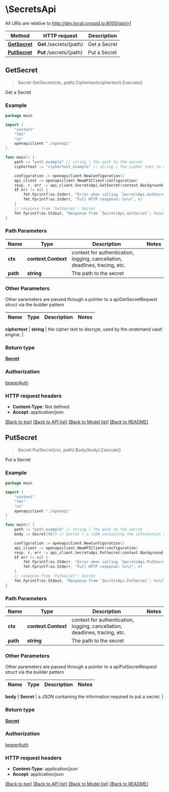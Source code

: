 # \SecretsApi

All URIs are relative to *http://dev.local.crossid.io:8000/api/v1*

Method | HTTP request | Description
------------- | ------------- | -------------
[**GetSecret**](SecretsApi.md#GetSecret) | **Get** /secrets/{path} | Get a Secret
[**PutSecret**](SecretsApi.md#PutSecret) | **Put** /secrets/{path} | Put a Secret



## GetSecret

> Secret GetSecret(ctx, path).Ciphertext(ciphertext).Execute()

Get a Secret

### Example

```go
package main

import (
    "context"
    "fmt"
    "os"
    openapiclient "./openapi"
)

func main() {
    path := "path_example" // string | The path to the secret
    ciphertext := "ciphertext_example" // string | the cipher text to decrypt, used by the ondemand vault engine. (optional)

    configuration := openapiclient.NewConfiguration()
    api_client := openapiclient.NewAPIClient(configuration)
    resp, r, err := api_client.SecretsApi.GetSecret(context.Background(), path).Ciphertext(ciphertext).Execute()
    if err != nil {
        fmt.Fprintf(os.Stderr, "Error when calling `SecretsApi.GetSecret``: %v\n", err)
        fmt.Fprintf(os.Stderr, "Full HTTP response: %v\n", r)
    }
    // response from `GetSecret`: Secret
    fmt.Fprintf(os.Stdout, "Response from `SecretsApi.GetSecret`: %v\n", resp)
}
```

### Path Parameters


Name | Type | Description  | Notes
------------- | ------------- | ------------- | -------------
**ctx** | **context.Context** | context for authentication, logging, cancellation, deadlines, tracing, etc.
**path** | **string** | The path to the secret | 

### Other Parameters

Other parameters are passed through a pointer to a apiGetSecretRequest struct via the builder pattern


Name | Type | Description  | Notes
------------- | ------------- | ------------- | -------------

 **ciphertext** | **string** | the cipher text to decrypt, used by the ondemand vault engine. | 

### Return type

[**Secret**](Secret.md)

### Authorization

[bearerAuth](../README.md#bearerAuth)

### HTTP request headers

- **Content-Type**: Not defined
- **Accept**: application/json

[[Back to top]](#) [[Back to API list]](../README.md#documentation-for-api-endpoints)
[[Back to Model list]](../README.md#documentation-for-models)
[[Back to README]](../README.md)


## PutSecret

> Secret PutSecret(ctx, path).Body(body).Execute()

Put a Secret

### Example

```go
package main

import (
    "context"
    "fmt"
    "os"
    openapiclient "./openapi"
)

func main() {
    path := "path_example" // string | The path to the secret
    body := Secret(987) // Secret | a JSON containing the information required to put a secret.

    configuration := openapiclient.NewConfiguration()
    api_client := openapiclient.NewAPIClient(configuration)
    resp, r, err := api_client.SecretsApi.PutSecret(context.Background(), path).Body(body).Execute()
    if err != nil {
        fmt.Fprintf(os.Stderr, "Error when calling `SecretsApi.PutSecret``: %v\n", err)
        fmt.Fprintf(os.Stderr, "Full HTTP response: %v\n", r)
    }
    // response from `PutSecret`: Secret
    fmt.Fprintf(os.Stdout, "Response from `SecretsApi.PutSecret`: %v\n", resp)
}
```

### Path Parameters


Name | Type | Description  | Notes
------------- | ------------- | ------------- | -------------
**ctx** | **context.Context** | context for authentication, logging, cancellation, deadlines, tracing, etc.
**path** | **string** | The path to the secret | 

### Other Parameters

Other parameters are passed through a pointer to a apiPutSecretRequest struct via the builder pattern


Name | Type | Description  | Notes
------------- | ------------- | ------------- | -------------

 **body** | **Secret** | a JSON containing the information required to put a secret. | 

### Return type

[**Secret**](Secret.md)

### Authorization

[bearerAuth](../README.md#bearerAuth)

### HTTP request headers

- **Content-Type**: application/json
- **Accept**: application/json

[[Back to top]](#) [[Back to API list]](../README.md#documentation-for-api-endpoints)
[[Back to Model list]](../README.md#documentation-for-models)
[[Back to README]](../README.md)

